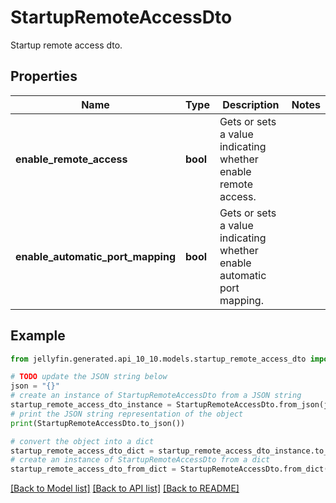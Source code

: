 # StartupRemoteAccessDto

Startup remote access dto.

## Properties

Name | Type | Description | Notes
------------ | ------------- | ------------- | -------------
**enable_remote_access** | **bool** | Gets or sets a value indicating whether enable remote access. | 
**enable_automatic_port_mapping** | **bool** | Gets or sets a value indicating whether enable automatic port mapping. | 

## Example

```python
from jellyfin.generated.api_10_10.models.startup_remote_access_dto import StartupRemoteAccessDto

# TODO update the JSON string below
json = "{}"
# create an instance of StartupRemoteAccessDto from a JSON string
startup_remote_access_dto_instance = StartupRemoteAccessDto.from_json(json)
# print the JSON string representation of the object
print(StartupRemoteAccessDto.to_json())

# convert the object into a dict
startup_remote_access_dto_dict = startup_remote_access_dto_instance.to_dict()
# create an instance of StartupRemoteAccessDto from a dict
startup_remote_access_dto_from_dict = StartupRemoteAccessDto.from_dict(startup_remote_access_dto_dict)
```
[[Back to Model list]](../README.md#documentation-for-models) [[Back to API list]](../README.md#documentation-for-api-endpoints) [[Back to README]](../README.md)


